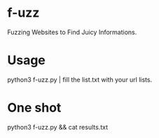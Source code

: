 # f-uzz
Fuzzing Websites to Find Juicy Informations.
# Usage
python3 f-uzz.py | fill the list.txt with your url lists.
# One shot
python3 f-uzz.py && cat results.txt
